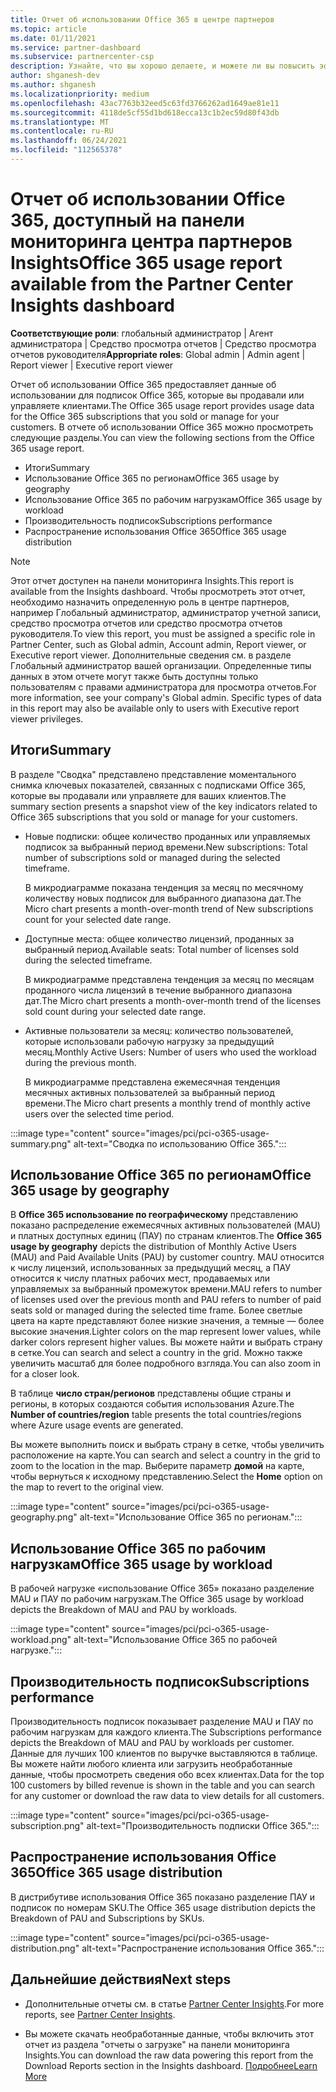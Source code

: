 ```yaml
---
title: Отчет об использовании Office 365 в центре партнеров
ms.topic: article
ms.date: 01/11/2021
ms.service: partner-dashboard
ms.subservice: partnercenter-csp
description: Узнайте, что вы хорошо делаете, и можете ли вы повысить эффективность использования подписок Office 365, которые вы продаете клиентам или управляете ими.
author: shganesh-dev
ms.author: shganesh
ms.localizationpriority: medium
ms.openlocfilehash: 43ac7763b32eed5c63fd3766262ad1649ae81e11
ms.sourcegitcommit: 4118de5cf55d1bd618ecca13c1b2ec59d80f43db
ms.translationtype: MT
ms.contentlocale: ru-RU
ms.lasthandoff: 06/24/2021
ms.locfileid: "112565378"
---
```

# <a name="office-365-usage-report-available-from-the-partner-center-insights-dashboard"></a><span data-ttu-id="247fd-103">Отчет об использовании Office 365, доступный на панели мониторинга центра партнеров Insights</span><span class="sxs-lookup"><span data-stu-id="247fd-103">Office 365 usage report available from the Partner Center Insights dashboard</span></span>

<span data-ttu-id="247fd-104">**Соответствующие роли**: глобальный администратор | Агент администратора | Средство просмотра отчетов | Средство просмотра отчетов руководителя</span><span class="sxs-lookup"><span data-stu-id="247fd-104">**Appropriate roles**: Global admin | Admin agent | Report viewer | Executive report viewer</span></span>

<span data-ttu-id="247fd-105">Отчет об использовании Office 365 предоставляет данные об использовании для подписок Office 365, которые вы продавали или управляете клиентами.</span><span class="sxs-lookup"><span data-stu-id="247fd-105">The Office 365 usage report provides usage data for the Office 365 subscriptions that you sold or manage for your customers.</span></span> <span data-ttu-id="247fd-106">В отчете об использовании Office 365 можно просмотреть следующие разделы.</span><span class="sxs-lookup"><span data-stu-id="247fd-106">You can view the following sections from the Office 365 usage report.</span></span>

- <span data-ttu-id="247fd-107">Итоги</span><span class="sxs-lookup"><span data-stu-id="247fd-107">Summary</span></span>
- <span data-ttu-id="247fd-108">Использование Office 365 по регионам</span><span class="sxs-lookup"><span data-stu-id="247fd-108">Office 365 usage by geography</span></span>
- <span data-ttu-id="247fd-109">Использование Office 365 по рабочим нагрузкам</span><span class="sxs-lookup"><span data-stu-id="247fd-109">Office 365 usage by workload</span></span>
- <span data-ttu-id="247fd-110">Производительность подписок</span><span class="sxs-lookup"><span data-stu-id="247fd-110">Subscriptions performance</span></span>
- <span data-ttu-id="247fd-111">Распространение использования Office 365</span><span class="sxs-lookup"><span data-stu-id="247fd-111">Office 365 usage distribution</span></span>

 > [!NOTE]
 > <span data-ttu-id="247fd-112">Этот отчет доступен на панели мониторинга Insights.</span><span class="sxs-lookup"><span data-stu-id="247fd-112">This report is available from the Insights dashboard.</span></span> <span data-ttu-id="247fd-113">Чтобы просмотреть этот отчет, необходимо назначить определенную роль в центре партнеров, например Глобальный администратор, администратор учетной записи, средство просмотра отчетов или средство просмотра отчетов руководителя.</span><span class="sxs-lookup"><span data-stu-id="247fd-113">To view this report, you must be assigned a specific role in Partner Center, such as Global admin, Account admin, Report viewer, or Executive report viewer.</span></span> <span data-ttu-id="247fd-114">Дополнительные сведения см. в разделе Глобальный администратор вашей организации. Определенные типы данных в этом отчете могут также быть доступны только пользователям с правами администратора для просмотра отчетов.</span><span class="sxs-lookup"><span data-stu-id="247fd-114">For more information, see your company's Global admin. Specific types of data in this report may also be available only to users with Executive report viewer privileges.</span></span>

## <a name="summary"></a><span data-ttu-id="247fd-115">Итоги</span><span class="sxs-lookup"><span data-stu-id="247fd-115">Summary</span></span>

<span data-ttu-id="247fd-116">В разделе "Сводка" представлено представление моментального снимка ключевых показателей, связанных с подписками Office 365, которые вы продавали или управляете для ваших клиентов.</span><span class="sxs-lookup"><span data-stu-id="247fd-116">The summary section presents a snapshot view of the key indicators related to Office 365 subscriptions that you sold or manage for your customers.</span></span>  

- <span data-ttu-id="247fd-117">Новые подписки: общее количество проданных или управляемых подписок за выбранный период времени.</span><span class="sxs-lookup"><span data-stu-id="247fd-117">New subscriptions: Total number of subscriptions sold or managed during the selected timeframe.</span></span>

   <span data-ttu-id="247fd-118">В микродиаграмме показана тенденция за месяц по месячному количеству новых подписок для выбранного диапазона дат.</span><span class="sxs-lookup"><span data-stu-id="247fd-118">The Micro chart presents a month-over-month trend of New subscriptions count for your selected date range.</span></span>

- <span data-ttu-id="247fd-119">Доступные места: общее количество лицензий, проданных за выбранный период.</span><span class="sxs-lookup"><span data-stu-id="247fd-119">Available seats: Total number of licenses sold during the selected timeframe.</span></span>

   <span data-ttu-id="247fd-120">В микродиаграмме представлена тенденция за месяц по месяцам проданного числа лицензий в течение выбранного диапазона дат.</span><span class="sxs-lookup"><span data-stu-id="247fd-120">The Micro chart presents a month-over-month trend of the licenses sold count during your selected date range.</span></span>

- <span data-ttu-id="247fd-121">Активные пользователи за месяц: количество пользователей, которые использовали рабочую нагрузку за предыдущий месяц.</span><span class="sxs-lookup"><span data-stu-id="247fd-121">Monthly Active Users: Number of users who used the workload during the previous month.</span></span> 

   <span data-ttu-id="247fd-122">В микродиаграмме представлена ежемесячная тенденция месячных активных пользователей за выбранный период времени.</span><span class="sxs-lookup"><span data-stu-id="247fd-122">The Micro chart presents a monthly trend of monthly active users over the selected time period.</span></span>

:::image type="content" source="images/pci/pci-o365-usage-summary.png" alt-text="Сводка по использованию Office 365.":::

## <a name="office-365-usage-by-geography"></a><span data-ttu-id="247fd-124">Использование Office 365 по регионам</span><span class="sxs-lookup"><span data-stu-id="247fd-124">Office 365 usage by geography</span></span>

<span data-ttu-id="247fd-125">В **Office 365 использование по географическому** представлению показано распределение ежемесячных активных пользователей (MAU) и платных доступных единиц (ПАУ) по странам клиентов.</span><span class="sxs-lookup"><span data-stu-id="247fd-125">The **Office 365 usage by geography** depicts the distribution of Monthly Active Users (MAU) and Paid Available Units (PAU) by customer country.</span></span> <span data-ttu-id="247fd-126">MAU относится к числу лицензий, использованных за предыдущий месяц, а ПАУ относится к числу платных рабочих мест, продаваемых или управляемых за выбранный промежуток времени.</span><span class="sxs-lookup"><span data-stu-id="247fd-126">MAU refers to number of licenses used over the previous month and PAU refers to number of paid seats sold or managed during the selected time frame.</span></span> <span data-ttu-id="247fd-127">Более светлые цвета на карте представляют более низкие значения, а темные — более высокие значения.</span><span class="sxs-lookup"><span data-stu-id="247fd-127">Lighter colors on the map represent lower values, while darker colors represent higher values.</span></span> <span data-ttu-id="247fd-128">Вы можете найти и выбрать страну в сетке.</span><span class="sxs-lookup"><span data-stu-id="247fd-128">You can search and select a country in the grid.</span></span> <span data-ttu-id="247fd-129">Можно также увеличить масштаб для более подробного взгляда.</span><span class="sxs-lookup"><span data-stu-id="247fd-129">You can also zoom in for a closer look.</span></span>

<span data-ttu-id="247fd-130">В таблице **число стран/регионов** представлены общие страны и регионы, в которых создаются события использования Azure.</span><span class="sxs-lookup"><span data-stu-id="247fd-130">The **Number of countries/region** table presents the total countries/regions where Azure usage events are generated.</span></span>

<span data-ttu-id="247fd-131">Вы можете выполнить поиск и выбрать страну в сетке, чтобы увеличить расположение на карте.</span><span class="sxs-lookup"><span data-stu-id="247fd-131">You can search and select a country in the grid to zoom to the location in the map.</span></span> <span data-ttu-id="247fd-132">Выберите параметр **домой** на карте, чтобы вернуться к исходному представлению.</span><span class="sxs-lookup"><span data-stu-id="247fd-132">Select the **Home** option on the map to revert to the original view.</span></span>


:::image type="content" source="images/pci/pci-o365-usage-geography.png" alt-text="Использование Office 365 по регионам.":::

## <a name="office-365-usage-by-workload"></a><span data-ttu-id="247fd-134">Использование Office 365 по рабочим нагрузкам</span><span class="sxs-lookup"><span data-stu-id="247fd-134">Office 365 usage by workload</span></span>

<span data-ttu-id="247fd-135">В рабочей нагрузке «использование Office 365» показано разделение MAU и ПАУ по рабочим нагрузкам.</span><span class="sxs-lookup"><span data-stu-id="247fd-135">The Office 365 usage by workload depicts the Breakdown of MAU and PAU by workloads.</span></span>

:::image type="content" source="images/pci/pci-o365-usage-workload.png" alt-text="Использование Office 365 по рабочей нагрузке.":::

## <a name="subscriptions-performance"></a><span data-ttu-id="247fd-137">Производительность подписок</span><span class="sxs-lookup"><span data-stu-id="247fd-137">Subscriptions performance</span></span>

<span data-ttu-id="247fd-138">Производительность подписок показывает разделение MAU и ПАУ по рабочим нагрузкам для каждого клиента.</span><span class="sxs-lookup"><span data-stu-id="247fd-138">The Subscriptions performance depicts the Breakdown of MAU and PAU by workloads per customer.</span></span> <span data-ttu-id="247fd-139">Данные для лучших 100 клиентов по выручке выставляются в таблице. Вы можете найти любого клиента или загрузить необработанные данные, чтобы просмотреть сведения обо всех клиентах.</span><span class="sxs-lookup"><span data-stu-id="247fd-139">Data for the top 100 customers by billed revenue is shown in the table and you can search for any customer or download the raw data to view details for all customers.</span></span>

:::image type="content" source="images/pci/pci-o365-usage-subscription.png" alt-text="Производительность подписки Office 365.":::

## <a name="office-365-usage-distribution"></a><span data-ttu-id="247fd-141">Распространение использования Office 365</span><span class="sxs-lookup"><span data-stu-id="247fd-141">Office 365 usage distribution</span></span>

<span data-ttu-id="247fd-142">В дистрибутиве использования Office 365 показано разделение ПАУ и подписок по номерам SKU.</span><span class="sxs-lookup"><span data-stu-id="247fd-142">The Office 365 usage distribution depicts the Breakdown of PAU and Subscriptions by SKUs.</span></span>

:::image type="content" source="images/pci/pci-o365-usage-distribution.png" alt-text="Распространение использования Office 365.":::

## <a name="next-steps"></a><span data-ttu-id="247fd-144">Дальнейшие действия</span><span class="sxs-lookup"><span data-stu-id="247fd-144">Next steps</span></span>

- <span data-ttu-id="247fd-145">Дополнительные отчеты см. в статье [Partner Center Insights](partner-center-insights.md).</span><span class="sxs-lookup"><span data-stu-id="247fd-145">For more reports, see [Partner Center Insights](partner-center-insights.md).</span></span>

- <span data-ttu-id="247fd-146">Вы можете скачать необработанные данные, чтобы включить этот отчет из раздела "отчеты о загрузке" на панели мониторинга Insights.</span><span class="sxs-lookup"><span data-stu-id="247fd-146">You can download the raw data powering this report from the Download Reports section in the Insights dashboard.</span></span> [<span data-ttu-id="247fd-147">Подробнее</span><span class="sxs-lookup"><span data-stu-id="247fd-147">Learn More</span></span>](pci-download-reports.md) 
